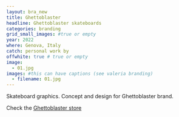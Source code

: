 ```yaml
---
layout: bra_new
title: Ghettoblaster
headline: Ghettoblaster skateboards
categories: branding
grid_small_images: #true or empty
year: 2022
where: Genova, Italy
catch: personal work by
offwhite: true # true or empty
image:
  - 01.jpg
images: #this can have captions (see valeria branding)
  - filename: 01.jpg
---
```


Skateboard graphics. Concept and design for Ghettoblaster brand.

Check the [Ghettoblaster store](https://ghettoblasterwear.com/?source=rokma.com)
